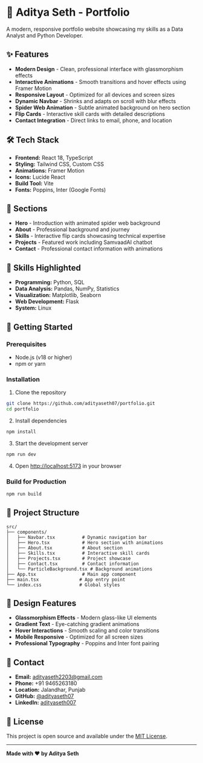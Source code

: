 # 🚀 Aditya Seth - Portfolio

A modern, responsive portfolio website showcasing my skills as a Data Analyst and Python Developer.

## ✨ Features

- **Modern Design** - Clean, professional interface with glassmorphism effects
- **Interactive Animations** - Smooth transitions and hover effects using Framer Motion
- **Responsive Layout** - Optimized for all devices and screen sizes
- **Dynamic Navbar** - Shrinks and adapts on scroll with blur effects
- **Spider Web Animation** - Subtle animated background on hero section
- **Flip Cards** - Interactive skill cards with detailed descriptions
- **Contact Integration** - Direct links to email, phone, and location

## 🛠️ Tech Stack

- **Frontend:** React 18, TypeScript
- **Styling:** Tailwind CSS, Custom CSS
- **Animations:** Framer Motion
- **Icons:** Lucide React
- **Build Tool:** Vite
- **Fonts:** Poppins, Inter (Google Fonts)

## 🎯 Sections

- **Hero** - Introduction with animated spider web background
- **About** - Professional background and journey
- **Skills** - Interactive flip cards showcasing technical expertise
- **Projects** - Featured work including SamvaadAI chatbot
- **Contact** - Professional contact information with animations

## 💼 Skills Highlighted

- **Programming:** Python, SQL
- **Data Analysis:** Pandas, NumPy, Statistics
- **Visualization:** Matplotlib, Seaborn
- **Web Development:** Flask
- **System:** Linux

## 🚀 Getting Started

### Prerequisites
- Node.js (v18 or higher)
- npm or yarn

### Installation

1. Clone the repository
```bash
git clone https://github.com/adityaseth07/portfolio.git
cd portfolio
```

2. Install dependencies
```bash
npm install
```

3. Start the development server
```bash
npm run dev
```

4. Open [http://localhost:5173](http://localhost:5173) in your browser

### Build for Production

```bash
npm run build
```

## 📁 Project Structure

```
src/
├── components/
│   ├── Navbar.tsx          # Dynamic navigation bar
│   ├── Hero.tsx            # Hero section with animations
│   ├── About.tsx           # About section
│   ├── Skills.tsx          # Interactive skill cards
│   ├── Projects.tsx        # Project showcase
│   ├── Contact.tsx         # Contact information
│   └── ParticleBackground.tsx # Background animations
├── App.tsx                 # Main app component
├── main.tsx               # App entry point
└── index.css              # Global styles
```

## 🎨 Design Features

- **Glassmorphism Effects** - Modern glass-like UI elements
- **Gradient Text** - Eye-catching gradient animations
- **Hover Interactions** - Smooth scaling and color transitions
- **Mobile Responsive** - Optimized for all screen sizes
- **Professional Typography** - Poppins and Inter font pairing

## 📱 Contact

- **Email:** adityaseth2203@gmail.com
- **Phone:** +91 9465263180
- **Location:** Jalandhar, Punjab
- **GitHub:** [@adityaseth07](https://github.com/adityaseth07)
- **LinkedIn:** [adityaseth007](https://linkedin.com/in/adityaseth007)

## 📄 License

This project is open source and available under the [MIT License](LICENSE).

---

**Made with ❤️ by Aditya Seth**
